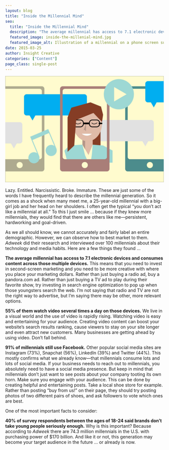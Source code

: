 ```yaml
---
layout: blog
title: "Inside the Millennial Mind"
seo:
  title: "Inside the Millennial Mind"
  description: "The average millennial has access to 7.1 electronic devices and consumes content across those multiple devices."
  featured_image: inside-the-millenial-mind.jpg
  featured_image_alt: Illustration of a millennial on a phone screen surrounded by music notes and chat bubbles
date: 2015-03-25
author: Insight Creative
categories: ["Content"]
page_class: single-post
---
```


![Illustration of a millennial on a phone screen surrounded by music notes and chat bubbles](inside-the-millenial-mind.jpg)

Lazy. Entitled. Narcissistic. Broke. Immature. These are just some of the words I have frequently heard to describe the millennial generation. So it comes as a shock when many meet me, a 25-year-old millennial with a big-girl job and her head on her shoulders. I often get the typical “you don’t act like a millennial at all.” To this I just smile … because if they knew more millennials, they would find that there are others like me—persistent, hardworking and goal-driven.

As we all should know, we cannot accurately and fairly label an entire demographic. However, we can observe how to best market to them. _Adweek_ did their research and interviewed over 100 millennials about their technology and media habits. Here are a few things they found ...

**The average millennial has access to 7.1 electronic devices and consumes content across those multiple devices.** This means that you need to invest in second-screen marketing and you need to be more creative with where you place your marketing dollars. Rather than just buying a radio ad, buy a pandora.com ad. Rather than just buying a TV ad to play during their favorite show, try investing in search engine optimization to pop up when those youngsters search the web. I’m not saying that radio and TV are not the right way to advertise, but I’m saying there may be other, more relevant options.

**55% of them watch video several times a day on those devices.** We live in a visual world and the use of video is rapidly rising. Watching video is easy and entertaining for your audience. Creating video content can boost your website’s search results ranking, cause viewers to stay on your site longer and even attract new customers. Many businesses are getting ahead by using video. Don’t fall behind.

**91% of millennials still use Facebook.** Other popular social media sites are Instagram (73%), Snapchat (56%), LinkedIn (39%) and Twitter (44%). This mostly confirms what we already know—that millennials consume lots and lots of social media. If your business needs to reach out to millennials, you absolutely need to have a social media presence. But keep in mind that millennials don’t just want to see posts about your company tooting its own horn. Make sure you engage with your audience. This can be done by creating helpful and entertaining posts. Take a local shoe store for example. Rather than posting “buy from us!” on their page, they should try posting photos of two different pairs of shoes, and ask followers to vote which ones are best.

One of the most important facts to consider:

**40% of survey respondents between the ages of 18-24 said brands don’t take young people seriously enough.** Why is this important? Because according to _Adweek_ there are 74.3 million millennials in the U.S. with purchasing power of $170 billion. And like it or not, this generation may become your target audience in the future … or already is now.
